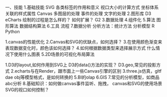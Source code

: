 一、技能
1.基础技能
SVG
  各类标签的作用和意义
  视口大小的计算方式
  坐标体系
  关联的样式属性
Canvas
  多图层的处理
  事件的处理
  文字的处理
2.图形库
  D3
  eCharts
    绘制的过程是怎么样的？
    如何扩展？
  G2
3.数据处理
4.组件化
5.算法
  图形算法
  数据结构算法
6.工具
  流程
7.数据分析
  分析方法：统计方法 分析模型
  R Python






1.canvas的性能优化
2.Canvas和SVG的优缺点，如何选择？
3.在使用颜色渐变来表现数据变化时，颜色该如何选择？
4.如何根据数据类型来选择展示方式
  什么情况下使用什么图表
5.2D场景的可视化布局算法





1.D3的layout,如何作用到SVG上
  D3的data()方法的实现？
  D3.geo,常见的投影方式
2.echarts与在Render，跟市面上一些Canvas引擎的区别
3.three.js仿真，gltf dae obj等模型格式，是如何转换的
5.BI的olap
6.GIS
7.常见的分析模型，如商品abc分析
8.基础知识：如何做canvas事件监听、拖拽，
  canvas和SVG的使用场景
  SVG的视口如何控制？